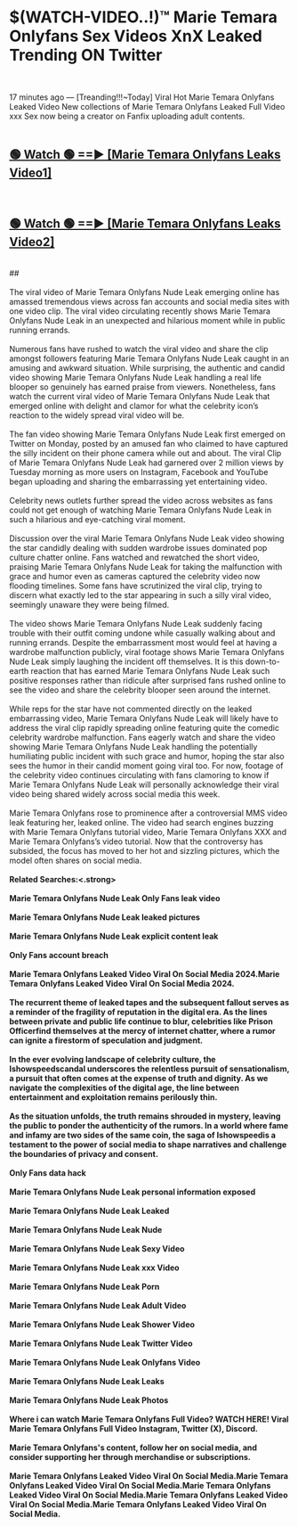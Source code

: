 # $(WATCH-VIDEO..!)™ Marie Temara Onlyfans Sex Videos XnX Leaked Trending ON Twitter<br>
<br>

17 minutes ago — [Treanding!!!~Today] Viral Hot Marie Temara Onlyfans Leaked Video New collections of Marie Temara Onlyfans Leaked Full Video xxx Sex now being a creator on Fanfix uploading adult contents.
<br>
 <br>

##  <a href="https://best2vid.blogspot.com?title=Marie_Temara_Onlyfans">🟢 Watch 🟢 ==► [Marie Temara Onlyfans Leaks Video1]</a><br>
  <br>

##  <a href="https://best2vid.blogspot.com?title=Marie_Temara_Onlyfans">🟢 Watch 🟢 ==► [Marie Temara Onlyfans Leaks Video2]</a><br>
  <br>
  ##
  <br>
  <br>
The viral video of Marie Temara Onlyfans Nude Leak emerging online has amassed tremendous views across fan accounts and social media sites with one video clip. The viral video circulating recently shows Marie Temara Onlyfans Nude Leak in an unexpected and hilarious moment while in public running errands.
<br><br>
Numerous fans have rushed to watch the viral video and share the clip amongst followers featuring Marie Temara Onlyfans Nude Leak caught in an amusing and awkward situation. While surprising, the authentic and candid video showing Marie Temara Onlyfans Nude Leak handling a real life blooper so genuinely has earned praise from viewers. Nonetheless, fans watch the current viral video of Marie Temara Onlyfans Nude Leak that emerged online with delight and clamor for what the celebrity icon’s reaction to the widely spread viral video will be.
<br><br>
The fan video showing Marie Temara Onlyfans Nude Leak first emerged on Twitter on Monday, posted by an amused fan who claimed to have captured the silly incident on their phone camera while out and about. The viral Clip of Marie Temara Onlyfans Nude Leak had garnered over 2 million views by Tuesday morning as more users on Instagram, Facebook and YouTube began uploading and sharing the embarrassing yet entertaining video.
<br><br>
Celebrity news outlets further spread the video across websites as fans could not get enough of watching Marie Temara Onlyfans Nude Leak in such a hilarious and eye-catching viral moment.
<br><br>
Discussion over the viral Marie Temara Onlyfans Nude Leak video showing the star candidly dealing with sudden wardrobe issues dominated pop culture chatter online. Fans watched and rewatched the short video, praising Marie Temara Onlyfans Nude Leak for taking the malfunction with grace and humor even as cameras captured the celebrity video now flooding timelines. Some fans have scrutinized the viral clip, trying to discern what exactly led to the star appearing in such a silly viral video, seemingly unaware they were being filmed.
<br><br>
The video shows Marie Temara Onlyfans Nude Leak suddenly facing trouble with their outfit coming undone while casually walking about and running errands. Despite the embarrassment most would feel at having a wardrobe malfunction publicly, viral footage shows Marie Temara Onlyfans Nude Leak simply laughing the incident off themselves. It is this down-to-earth reaction that has earned Marie Temara Onlyfans Nude Leak such positive responses rather than ridicule after surprised fans rushed online to see the video and share the celebrity blooper seen around the internet.
<br><br>
While reps for the star have not commented directly on the leaked embarrassing video, Marie Temara Onlyfans Nude Leak will likely have to address the viral clip rapidly spreading online featuring quite the comedic celebrity wardrobe malfunction. Fans eagerly watch and share the video showing Marie Temara Onlyfans Nude Leak handling the potentially humiliating public incident with such grace and humor, hoping the star also sees the humor in their candid moment going viral too. For now, footage of the celebrity video continues circulating with fans clamoring to know if Marie Temara Onlyfans Nude Leak will personally acknowledge their viral video being shared widely across social media this week.
<br><br>
Marie Temara Onlyfans rose to prominence after a controversial MMS video leak featuring her, leaked online. The video had search engines buzzing with Marie Temara Onlyfans tutorial video, Marie Temara Onlyfans XXX and Marie Temara Onlyfans’s video tutorial. Now that the controversy has subsided, the focus has moved to her hot and sizzling pictures, which the model often shares on social media.
<br><br>
<strong>Related Searches:<.strong>
<br><br>
Marie Temara Onlyfans Nude Leak Only Fans leak video
<br><br>
Marie Temara Onlyfans Nude Leak leaked pictures
<br><br>
Marie Temara Onlyfans Nude Leak explicit content leak
<br><br>
Only Fans account breach
<br><br>
Marie Temara Onlyfans Leaked Video Viral On Social Media 2024.Marie Temara Onlyfans Leaked Video Viral On Social Media 2024.
<br><br>
The recurrent theme of leaked tapes and the subsequent fallout serves as a reminder of the fragility of reputation in the digital era. As the lines between private and public life continue to blur, celebrities like Prison Officerfind themselves at the mercy of internet chatter, where a rumor can ignite a firestorm of speculation and judgment.
<br><br>
In the ever evolving landscape of celebrity culture, the Ishowspeedscandal underscores the relentless pursuit of sensationalism, a pursuit that often comes at the expense of truth and dignity. As we navigate the complexities of the digital age, the line between entertainment and exploitation remains perilously thin.
<br><br>
As the situation unfolds, the truth remains shrouded in mystery, leaving the public to ponder the authenticity of the rumors. In a world where fame and infamy are two sides of the same coin, the saga of Ishowspeedis a testament to the power of social media to shape narratives and challenge the boundaries of privacy and consent.
<br><br>
Only Fans data hack
<br><br>
Marie Temara Onlyfans Nude Leak personal information exposed
<br><br>
Marie Temara Onlyfans Nude Leak Leaked
<br><br>
Marie Temara Onlyfans Nude Leak Nude
<br><br>
Marie Temara Onlyfans Nude Leak Sexy Video
<br><br>
Marie Temara Onlyfans Nude Leak xxx Video
<br><br>
Marie Temara Onlyfans Nude Leak Porn
<br><br>
Marie Temara Onlyfans Nude Leak Adult Video
<br><br>
Marie Temara Onlyfans Nude Leak Shower Video
<br><br>
Marie Temara Onlyfans Nude Leak Twitter Video
<br><br>
Marie Temara Onlyfans Nude Leak Onlyfans Video
<br><br>
Marie Temara Onlyfans Nude Leak Leaks
<br><br>
Marie Temara Onlyfans Nude Leak Photos
<br><br>
Where i can watch Marie Temara Onlyfans Full Video? WATCH HERE! Viral Marie Temara Onlyfans Full Video Instagram, Twitter (X), Discord.
<br><br>
Marie Temara Onlyfans's content, follow her on social media, and consider supporting her through merchandise or subscriptions.
<br><br>
Marie Temara Onlyfans Leaked Video Viral On Social Media.Marie Temara Onlyfans Leaked Video Viral On Social Media.Marie Temara Onlyfans Leaked Video Viral On Social Media.Marie Temara Onlyfans Leaked Video Viral On Social Media.Marie Temara Onlyfans Leaked Video Viral On Social Media.